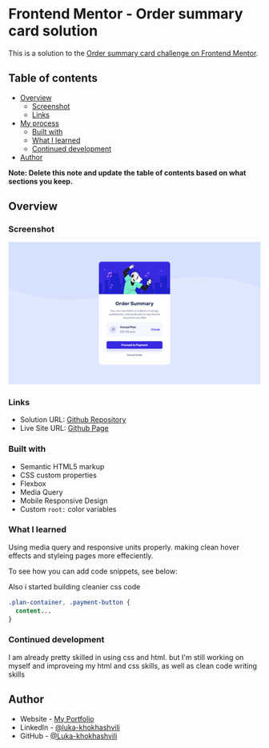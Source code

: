 # Frontend Mentor - Order summary card solution

This is a solution to the [Order summary card challenge on Frontend Mentor](https://www.frontendmentor.io/challenges/order-summary-component-QlPmajDUj).

## Table of contents

- [Overview](#overview)
  - [Screenshot](#screenshot)
  - [Links](#links)
- [My process](#my-process)
  - [Built with](#built-with)
  - [What I learned](#what-i-learned)
  - [Continued development](#continued-development)
- [Author](#author)

**Note: Delete this note and update the table of contents based on what sections you keep.**

## Overview


### Screenshot

![](./images/page-screenshot.png)

### Links

- Solution URL: [Github Repository](https://github.com/Luka-khokhashvili/order-summary-card)
- Live Site URL: [Github Page](https://luka-khokhashvili.github.io/order-summary-card/)

### Built with

- Semantic HTML5 markup
- CSS custom properties
- Flexbox
- Media Query
- Mobile Responsive Design
- Custom ```root:``` color variables

### What I learned

Using media query and responsive units properly. making clean hover effects and styleing pages more effeciently.

To see how you can add code snippets, see below:

Also i started building cleanier css code
```css
.plan-container, .payment-button {
  content...
}
```

### Continued development

I am already pretty skilled in using css and html. but I'm still working on myself and improveing my html and css skills, as well as clean code writing skills

## Author

- Website - [My Portfolio](https://luka-khokhashvili.github.io/Portfolio/)
- LinkedIn - [@luka-khokhashvili](https://www.linkedin.com/in/luka-khokhashvili-8179b7285/)
- GitHub - [@Luka-khokhashvili](https://github.com/Luka-khokhashvili)

